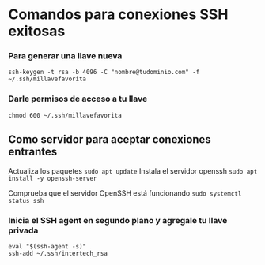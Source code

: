 # Comandos para conexiones SSH exitosas

### Para generar una llave nueva
```
ssh-keygen -t rsa -b 4096 -C "nombre@tudominio.com" -f ~/.ssh/millavefavorita
```

### Darle permisos de acceso a tu llave
```
chmod 600 ~/.ssh/millavefavorita
```

## Como servidor para aceptar conexiones entrantes
Actualiza los paquetes
`
sudo apt update
`
Instala el servidor openssh
`sudo apt install -y openssh-server`

Comprueba que el servidor OpenSSH está funcionando
`sudo systemctl status ssh`


### Inicia el SSH agent en segundo plano y agregale tu llave privada
```
eval "$(ssh-agent -s)"
ssh-add ~/.ssh/intertech_rsa
```
